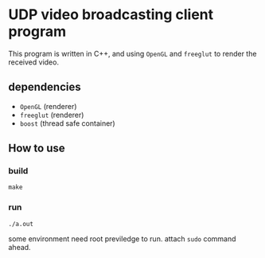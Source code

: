 # UDP video broadcasting client program

This program is written in C++, and using `OpenGL` and `freeglut` to render the received video.

## dependencies 

- `OpenGL` (renderer)
- `freeglut` (renderer)
- `boost` (thread safe container)

## How to use

### build

```
make
```

### run

```
./a.out
```

some environment need root previledge to run. attach `sudo` command ahead.
